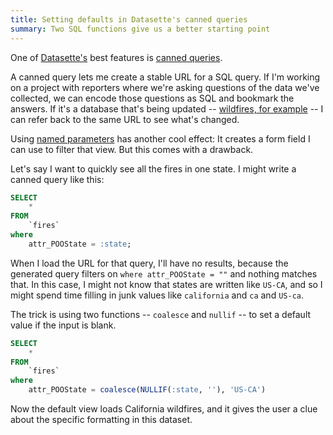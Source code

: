 ```yaml
---
title: Setting defaults in Datasette's canned queries
summary: Two SQL functions give us a better starting point
---
```


One of [Datasette's](https://datasette.io/) best features is [canned queries](https://docs.datasette.io/en/stable/sql_queries.html#canned-queries).

A canned query lets me create a stable URL for a SQL query. If I'm working on a project with reporters where we're asking questions of the data we've collected, we can encode those questions as SQL and bookmark the answers. If it's a database that's being updated -- [wildfires, for example](https://github.com/eyeseast/wildfires-2025) -- I can refer back to the same URL to see what's changed.

Using [named parameters](https://docs.datasette.io/en/stable/sql_queries.html#canned-query-parameters) has another cool effect: It creates a form field I can use to filter that view. But this comes with a drawback.

Let's say I want to quickly see all the fires in one state. I might write a canned query like this:

```sql
SELECT
    *
FROM
    `fires`
where
    attr_POOState = :state;
```

When I load the URL for that query, I'll have no results, because the generated query filters on `where attr_POOState = ""` and nothing matches that. In this case, I might not know that states are written like `US-CA`, and so I might spend time filling in junk values like `california` and `ca` and `US-ca`.

The trick is using two functions -- `coalesce` and `nullif` -- to set a default value if the input is blank.

```sql
SELECT
    *
FROM
    `fires`
where
    attr_POOState = coalesce(NULLIF(:state, ''), 'US-CA')
```

Now the default view loads California wildfires, and it gives the user a clue about the specific formatting in this dataset.

